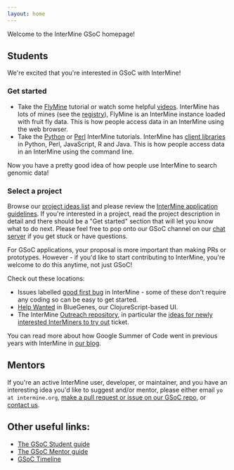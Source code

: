 ```yaml
---
layout: home
---
```


Welcome to the InterMine GSoC homepage! 

## Students

We're excited that you're interested in GSoC with InterMine!

### Get started

- Take the [FlyMine](https://flymine.readthedocs.io/en/latest/) tutorial or watch some helpful [videos](http://intermine.org/tutorials/). InterMine has lots of mines (see the [registry](http://registry.intermine.org/)), FlyMine is an InterMine instance loaded with fruit fly data. This is how people access data in an InterMine using the web browser.
- Take the [Python](https://github.com/intermine/intermine-ws-python-docs/) or [Perl](https://metacpan.org/pod/distribution/Webservice-InterMine/lib/Webservice/InterMine/Cookbook.pod) InterMine tutorials. InterMine has [client libraries](https://intermine.readthedocs.io/en/latest/web-services/) in Python, Perl, JavaScript, R and Java. This is how people access data in an InterMine using the command line. 

Now you have a pretty good idea of how people use InterMine to search genomic data!

### Select a project

Browse our [project ideas list](project-ideas/2018/) and please review the [InterMine application guidelines](guidance/students-applying/). If you're interested in a project, read the project description in detail and there should be a "Get started" section that will let you know what to do next. Please feel free to pop onto our GSoC channel on our [chat server](http://chat.intermine.org) if you get stuck or have questions.

For GSoC applications, your proposal is more important than making PRs or prototypes. However - if you'd like to start contributing to InterMine, you're welcome to do this anytime, not just GSoC! 

Check out these locations:

- Issues labelled [good first bug](https://github.com/intermine/intermine/labels/good%20first%20bug) in InterMine - some of these don't require any coding so can be easy to get started.
- [Help Wanted](https://github.com/intermine/bluegenes/labels/Help%20Wanted) in BlueGenes, our ClojureScript-based UI.
- The InterMine [Outreach repository](https://github.com/intermine/outreach/issues/), in particular the [ideas for newly interested InterMiners to try out](https://github.com/intermine/outreach/issues/12) ticket. 



You can read more about how Google Summer of Code went in previous years with InterMine in [our blog](https://intermineorg.wordpress.com/tag/gsoc/).


## Mentors

If you're an active InterMine user, developer, or maintainer, and you have an interesting idea you'd like to suggest and/or mentor, please either email `yo at intermine.org`, [make a pull request or issue on our GSoC repo](https://github.com/intermine/gsoc), or [contact us](http://intermine.readthedocs.io/en/latest/about/contact-us/).  

## Other useful links:

- [The GSoC Student guide](https://google.github.io/gsocguides/student/)
- [The GSoC Mentor guide](https://google.github.io/gsocguides/mentor/)
- [GSoC Timeline](https://developers.google.com/open-source/gsoc/timeline)
